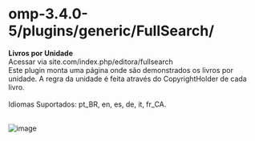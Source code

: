 <h1>omp-3.4.0-5/plugins/generic/FullSearch/</h1>
<b>Livros por Unidade</b><br>
Acessar via site.com/index.php/editora/fullsearch<br>
Este plugin monta uma página onde são demonstrados os livros por unidade. A regra da unidade é feita através do CopyrightHolder de cada livro. <br>
<br>
Idiomas Suportados: pt_BR, en, es, de, it, fr_CA. <br><br>

![image](https://github.com/danielsf93/FullSearch/assets/114300053/bdf90efe-32ae-4417-99b4-a3968e1bc3b9)

